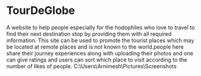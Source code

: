# TourDeGlobe
A website to help people especially for the hodophiles who love to travel to find their next destination stop by providing them with all required information. This site can be used to promote the tourist places which may be located at remote places and is not known to the world.people here share their journey experiences along with uploading their photos and one can give ratings and users can sort which place to visit according to the number of likes of people.
C:\Users\Arnimesh\Pictures\Screenshots
